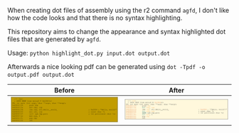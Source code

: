 When creating dot files of assembly using the r2 command `agfd`, I don't like how the code looks and that there is no syntax highlighting.

This repository aims to change the appearance and syntax highlighted dot files that are generated by `agfd`.

Usage: `python highlight_dot.py input.dot output.dot`

Afterwards a nice looking pdf can be generated using `dot -Tpdf -o output.pdf output.dot`

Before           |  After
:-------------------------:|:-------------------------:
![](images/agfd1.png)  |  ![](images/output1.png)